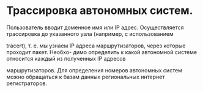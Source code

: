 # Трассировка автономных систем. 
Пользователь вводит доменное имя
или IP адрес. Осуществляется трассировка до указанного узла (например, с использованием

tracert), т. е. мы узнаем IP адреса маршрутизаторов, через которые проходит пакет. Необхо-
димо определить к какой автономной системе относится каждый из полученных IP адресов

маршрутизаторов. Для определения номеров автономных систем можно обращаться к базам
данных региональных интернет регистраторов.
